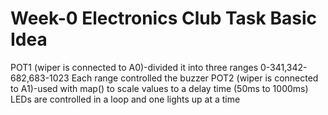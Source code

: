 # Week-0 Electronics Club Task Basic Idea

POT1 (wiper is connected to A0)-divided it into three ranges 0-341,342-682,683-1023
Each range controlled the buzzer
POT2 (wiper is connected to A1)-used with map() to scale values to a delay time (50ms to 1000ms)
LEDs are controlled in a loop and one lights up at a time